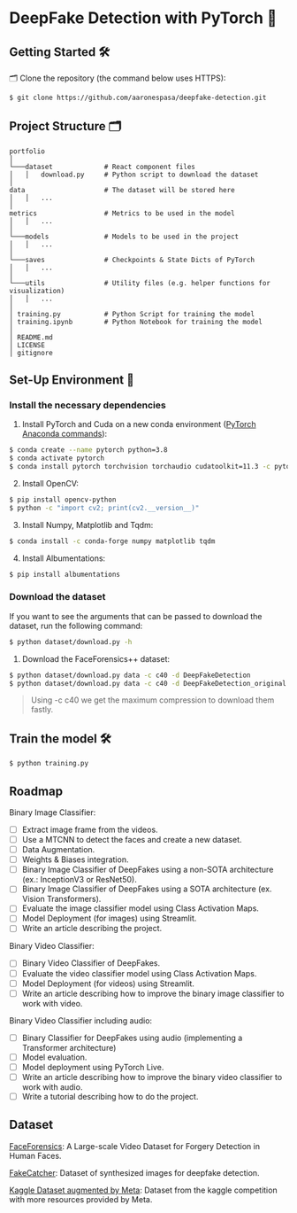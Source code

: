 # DeepFake Detection with PyTorch 🧐

## Getting Started 🛠
🗂 Clone the repository (the command below uses HTTPS):
```sh
$ git clone https://github.com/aaronespasa/deepfake-detection.git
```

## Project Structure 🗂

```
portfolio
│
└───dataset             # React component files
│   │   download.py     # Python script to download the dataset
│
data                    # The dataset will be stored here
│   │   ...
│
metrics                 # Metrics to be used in the model
│   │   ...
│
└───models              # Models to be used in the project
│   │   ...
│
└───saves               # Checkpoints & State Dicts of PyTorch
│   │   ...
│
└───utils               # Utility files (e.g. helper functions for visualization)
│   │   ...
│
│ training.py           # Python Script for training the model
│ training.ipynb        # Python Notebook for training the model
│
│ README.md
│ LICENSE  
│ gitignore  
```

## Set-Up Environment 🌲 
### Install the necessary dependencies
1. Install PyTorch and Cuda on a new conda environment ([PyTorch Anaconda commands](https://pytorch.org/get-started/locally/)):
```sh
$ conda create --name pytorch python=3.8
$ conda activate pytorch
$ conda install pytorch torchvision torchaudio cudatoolkit=11.3 -c pytorch
```

2. Install OpenCV:
```sh
$ pip install opencv-python
$ python -c "import cv2; print(cv2.__version__)"
```

3. Install Numpy, Matplotlib and Tqdm:
```sh
$ conda install -c conda-forge numpy matplotlib tqdm
```

4. Install Albumentations:
```sh
$ pip install albumentations
```

### Download the dataset
If you want to see the arguments that can be passed to download the dataset, run the following command:

```sh
$ python dataset/download.py -h
```

1. Download the FaceForensics++ dataset:
```sh
$ python dataset/download.py data -c c40 -d DeepFakeDetection
$ python dataset/download.py data -c c40 -d DeepFakeDetection_original
```
> Using -c c40 we get the maximum compression to download them fastly.

## Train the model 🛠
```sh
$ python training.py
```

## Roadmap

Binary Image Classifier:

- [ ] Extract image frame from the videos.
- [ ] Use a MTCNN to detect the faces and create a new dataset.
- [ ] Data Augmentation.
- [ ] Weights & Biases integration.
- [ ] Binary Image Classifier of DeepFakes using a non-SOTA architecture (ex.: InceptionV3 or ResNet50).
- [ ] Binary Image Classifier of DeepFakes using a SOTA architecture (ex. Vision Transformers).
- [ ] Evaluate the image classifier model using Class Activation Maps.
- [ ] Model Deployment (for images) using Streamlit.
- [ ] Write an article describing the project.

Binary Video Classifier:

- [ ] Binary Video Classifier of DeepFakes.
- [ ] Evaluate the video classifier model using Class Activation Maps.
- [ ] Model Deployment (for videos) using Streamlit.
- [ ] Write an article describing how to improve the binary image classifier to work with video.

Binary Video Classifier including audio:
- [ ] Binary Classifier for DeepFakes using audio (implementing a Transformer architecture)
- [ ] Model evaluation.
- [ ] Model deployment using PyTorch Live.
- [ ] Write an article describing how to improve the binary video classifier to work with audio.
- [ ] Write a tutorial describing how to do the project.

## Dataset

[FaceForensics](http://niessnerlab.org/projects/roessler2018faceforensics.html): A Large-scale Video Dataset for Forgery Detection in Human Faces.

[FakeCatcher](http://cs.binghamton.edu/~ncilsal2/DeepFakesDataset/): Dataset of synthesized images for deepfake detection.

[Kaggle Dataset augmented by Meta](https://ai.facebook.com/datasets/dfdc/): Dataset from the kaggle competition with more resources provided by Meta.

